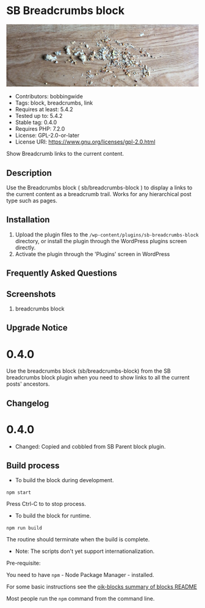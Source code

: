 # SB Breadcrumbs block 
![banner](https://raw.githubusercontent.com/bobbingwide/sb-breadcrumbs-block/master/assets/sb-breadcrumbs-block-banner-772x250.jpg)
* Contributors:      bobbingwide
* Tags:              block, breadcrumbs, link
* Requires at least: 5.4.2
* Tested up to:      5.4.2
* Stable tag:        0.4.0
* Requires PHP:      7.2.0
* License:           GPL-2.0-or-later
* License URI:       https://www.gnu.org/licenses/gpl-2.0.html

Show Breadcrumb links to the current content.

## Description 
Use the Breadcrumbs block ( sb/breadcrumbs-block ) to display a links to the current content as a breadcrumb trail.
Works for any hierarchical post type such as pages.

## Installation 

1. Upload the plugin files to the `/wp-content/plugins/sb-breadcrumbs-block` directory, or install the plugin through the WordPress plugins screen directly.
1. Activate the plugin through the 'Plugins' screen in WordPress

## Frequently Asked Questions 


## Screenshots 
1. breadcrumbs block

## Upgrade Notice 
# 0.4.0 
Use the breadcrumbs block (sb/breadcrumbs-block) from the SB breadcrumbs block plugin when you need to show links to all the current posts' ancestors.


## Changelog 
# 0.4.0 
* Changed: Copied and cobbled from SB Parent block plugin.

## Build process 

- To build the block during development.

`npm start`

Press Ctrl-C to to stop process.

- To build the block for runtime.

`npm run build`

The routine should terminate when the build is complete.

* Note: The scripts don't yet support internationalization.

Pre-requisite:

You need to have `npm` - Node Package Manager - installed.

For some basic instructions see the [oik-blocks summary of blocks README](https://github.com/bobbingwide/oik-blocks/tree/master/blocks)

Most people run the `npm` command from the command line.



